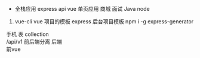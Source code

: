- 全栈应用
express api vue 单页应用
商城  面试 Java  node 

1. vue-cli vue 项目的模板
    express 后台项目模板  npm i -g express-generator

手机  表  collection   
/api/v1   前后端分离  后端  
前vue   
